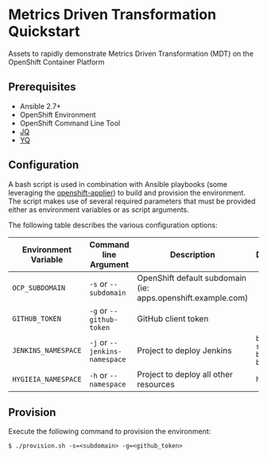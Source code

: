 # Metrics Driven Transformation Quickstart

Assets to rapidly demonstrate Metrics Driven Transformation (MDT) on the OpenShift Container Platform

## Prerequisites

* Ansible 2.7+
* OpenShift Environment
* OpenShift Command Line Tool
* [JQ](https://stedolan.github.io/jq/)
* [YQ](https://yq.readthedocs.io/en/latest/)

## Configuration

A bash script is used in combination with Ansible playbooks (some leveraging the [openshift-applier](https://github.com/redhat-cop/openshift-applier)) to build and provision the environment. The script makes use of several required parameters that must be provided either as environment variables or as script arguments.

The following table describes the various configuration options:

| Environment Variable | Command line Argument | Description | Default |
| -------------------- | --------------------- | ----------- | ------- |
| `OCP_SUBDOMAIN`      | `-s` or `--subdomain` | OpenShift default subdomain (ie: apps.openshift.example.com) |  |
| `GITHUB_TOKEN`       | `-g` or `--github-token` | GitHub client token |  |
| `JENKINS_NAMESPACE`  | `-j` or `--jenkins-namespace` | Project to deploy Jenkins | `basic-spring-boot-build` |
| `HYGIEIA_NAMESPACE`  | `-h` or `--namespace` | Project to deploy all other resources | `hygieia` |

## Provision

Execute the following command to provision the environment:

```
$ ./provision.sh -s=<subdomain> -g=<github_token>
```
